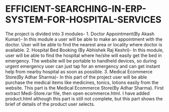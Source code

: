 # EFFICIENT-SEARCHING-IN-ERP-SYSTEM-FOR-HOSPITAL-SERVICES
The project is divided into 3 modules- 1. Doctor Appointment(By Akash Kumar)- In this module a user will be able to make an appointment with the doctor. User will be able to find the nearest area or locality where doctor is available.                    2. Hospital Bed Booking (By Abhishek Raj Keshri)- In this module, user will be able to find the hospital where he/she will easily get the bed in emergency. The website will be portable to handheld devices, so during urgent emergency user can just tap for an emergency and can get instant help from nearby hospital as soon as possible.                                                           3. Medical Ecommerce Store(By Adhar Sharma)- In this part of the project user will be able purchase the medical items like medicines, tonics, lotions easily from the website.
This part is the Medical Ecommerce Store(By Adhar Sharma). First extract Medi-Store.rar file, then open ecommerce.html. I have added product.html although this part is still not complete, but this part shows the brief of details of the product user selects.
